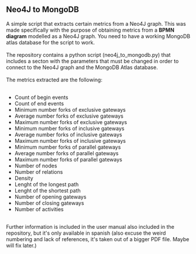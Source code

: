 <h2>Neo4J to MongoDB</h2>
A simple script that extracts certain metrics from a Neo4J graph. This was made specifically with the purpose of obtaining metrics from a <b>BPMN diagram</b> modelled as a Neo4J graph. You need to have a working MongoDB atlas database for the script to work.
<br><br>
The repository contains a python script (neo4j_to_mongodb.py) that includes a secton with the parameters that must be changed in order to connect to the Neo4J graph and the MongoDB Atlas database.
<br><br>
The metrics extracted are the following:
<br><br>
<ul>
<li>Count of begin events</li>
<li>Count of end events</li>
<li>Minimum number forks of exclusive gateways</li>
<li>Average number forks of exclusive gateways</li>
<li>Maximum number forks of exclusive gateways</li>
<li>Minimum number forks of inclusive gateways</li>
<li>Average number forks of inclusive gateways</li>
<li>Maximum number forks of inclusive gateways</li>
<li>Minimum number forks of parallel gateways</li>
<li>Average number forks of parallel gateways</li>
<li>Maximum number forks of parallel gateways</li>
<li>Number of nodes</li>
<li>Number of relations</li>
<li>Density</li>
<li>Lenght of the longest path</li>
<li>Lenght of the shortest path</li>
<li>Number of opening gateways</li>
<li>Number of closing gateways</li>
<li>Number of activities</li>
</ul>
<br>
Further information is included in the user manual also included in the repository, but it's only available in spanish (also excuse the weird numbering and lack of references, it's taken out of a bigger PDF file. Maybe will fix later.)

